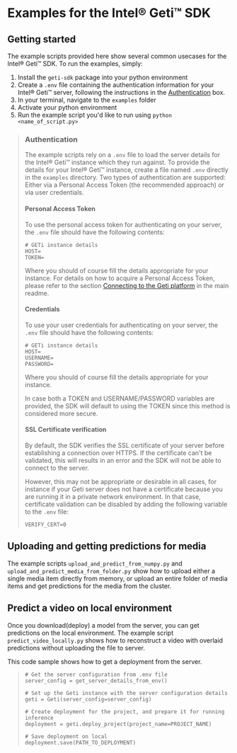 # Examples for the Intel® Geti™ SDK

## Getting started
The example scripts provided here show several common usecases for the Intel® Geti™ SDK. To run
the examples, simply:
1. Install the `geti-sdk` package into your python environment
2. Create a `.env` file containing the authentication information for your Intel® Geti™
   server, following the instructions in the [Authentication](#authentication)
   box.
3. In your terminal, navigate to the `examples` folder
4. Activate your python environment
5. Run the example script you'd like to run using `python <name_of_script.py>`

> ### Authentication
>
> The example scripts rely on a `.env` file to load the server details for the Intel® Geti™
> instance which they run against. To provide the details for your Intel® Geti™ instance,
> create a file named `.env` directly in the `examples` directory. Two types of
> authentication are supported: Either via a Personal Access Token (the recommended
> approach) or via user credentials.
>
> #### Personal Access Token
> To use the personal access token for authenticating on your server, the `.env` file
> should have the following contents:
> ```shell
> # GETi instance details
> HOST=
> TOKEN=
> ```
> Where you should of course fill the details appropriate for your instance. For details
> on how to acquire a Personal Access Token, please refer to the section
> [Connecting to the Geti platform](../README.md#connecting-to-the-geti-platform) in the
> main readme.
>
> #### Credentials
> To use your user credentials for authenticating on your server, the `.env` file
> should have the following contents:
> ```shell
> # GETi instance details
> HOST=
> USERNAME=
> PASSWORD=
> ```
> Where you should of course fill the details appropriate for your instance.
>
> In case both a TOKEN and USERNAME/PASSWORD variables are provided, the SDK
> will default to using the TOKEN since this method is considered more secure.
> #### SSL Certificate verification
> By default, the SDK verifies the SSL certificate of your server before establishing
> a connection over HTTPS. If the certificate can't be validated, this will results in
> an error and the SDK will not be able to connect to the server.
>
> However, this may not be appropriate or desirable in all cases, for instance if your
> Geti server does not have a certificate because you are running it in a private
> network environment. In that case, certificate validation can be disabled by adding
> the following variable to the `.env` file:
> ```shell
> VERIFY_CERT=0
> ```

## Uploading and getting predictions for media
The example scripts `upload_and_predict_from_numpy.py` and
`upload_and_predict_media_from_folder.py` show how to upload either a single media
item directly from memory, or upload an entire folder of media items and
get predictions for the media from the cluster.

## Predict a video on local environment
Once you download(deploy) a model from the server, you can get predictions on the local environment.
The example script `predict_video_locally.py` shows how to reconstruct a video with overlaid predictions without uploading the file to server.

This code sample shows how to get a deployment from the server.

> ```shell
> # Get the server configuration from .env file
> server_config = get_server_details_from_env()
>
> # Set up the Geti instance with the server configuration details
> geti = Geti(server_config=server_config)
>
> # Create deployment for the project, and prepare it for running inference
> deployment = geti.deploy_project(project_name=PROJECT_NAME)
>
> # Save deployment on local
> deployment.save(PATH_TO_DEPLOYMENT)
> ```
